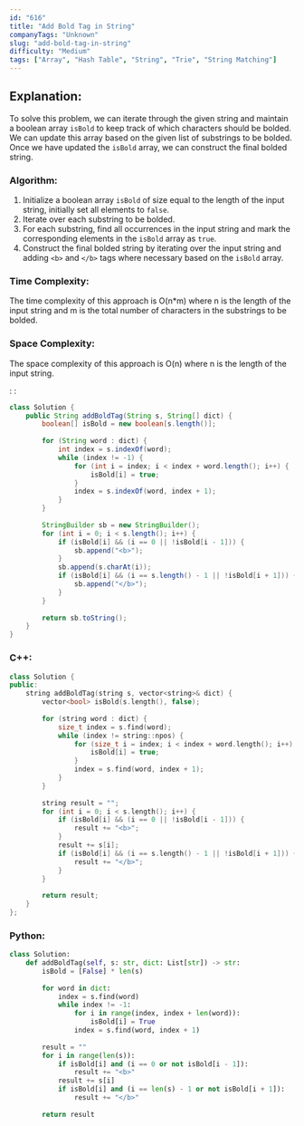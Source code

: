 ```yaml
---
id: "616"
title: "Add Bold Tag in String"
companyTags: "Unknown"
slug: "add-bold-tag-in-string"
difficulty: "Medium"
tags: ["Array", "Hash Table", "String", "Trie", "String Matching"]
---
```


## Explanation:

To solve this problem, we can iterate through the given string and maintain a boolean array `isBold` to keep track of which characters should be bolded. We can update this array based on the given list of substrings to be bolded. Once we have updated the `isBold` array, we can construct the final bolded string.

### Algorithm:
1. Initialize a boolean array `isBold` of size equal to the length of the input string, initially set all elements to `false`.
2. Iterate over each substring to be bolded.
3. For each substring, find all occurrences in the input string and mark the corresponding elements in the `isBold` array as `true`.
4. Construct the final bolded string by iterating over the input string and adding `<b>` and `</b>` tags where necessary based on the `isBold` array.

### Time Complexity:
The time complexity of this approach is O(n*m) where n is the length of the input string and m is the total number of characters in the substrings to be bolded.

### Space Complexity:
The space complexity of this approach is O(n) where n is the length of the input string.

:
:
```java
class Solution {
    public String addBoldTag(String s, String[] dict) {
        boolean[] isBold = new boolean[s.length()];
        
        for (String word : dict) {
            int index = s.indexOf(word);
            while (index != -1) {
                for (int i = index; i < index + word.length(); i++) {
                    isBold[i] = true;
                }
                index = s.indexOf(word, index + 1);
            }
        }
        
        StringBuilder sb = new StringBuilder();
        for (int i = 0; i < s.length(); i++) {
            if (isBold[i] && (i == 0 || !isBold[i - 1])) {
                sb.append("<b>");
            }
            sb.append(s.charAt(i));
            if (isBold[i] && (i == s.length() - 1 || !isBold[i + 1])) {
                sb.append("</b>");
            }
        }
        
        return sb.toString();
    }
}
```

### C++:
```cpp
class Solution {
public:
    string addBoldTag(string s, vector<string>& dict) {
        vector<bool> isBold(s.length(), false);
        
        for (string word : dict) {
            size_t index = s.find(word);
            while (index != string::npos) {
                for (size_t i = index; i < index + word.length(); i++) {
                    isBold[i] = true;
                }
                index = s.find(word, index + 1);
            }
        }
        
        string result = "";
        for (int i = 0; i < s.length(); i++) {
            if (isBold[i] && (i == 0 || !isBold[i - 1])) {
                result += "<b>";
            }
            result += s[i];
            if (isBold[i] && (i == s.length() - 1 || !isBold[i + 1])) {
                result += "</b>";
            }
        }
        
        return result;
    }
};
```

### Python:
```python
class Solution:
    def addBoldTag(self, s: str, dict: List[str]) -> str:
        isBold = [False] * len(s)
        
        for word in dict:
            index = s.find(word)
            while index != -1:
                for i in range(index, index + len(word)):
                    isBold[i] = True
                index = s.find(word, index + 1)
        
        result = ""
        for i in range(len(s)):
            if isBold[i] and (i == 0 or not isBold[i - 1]):
                result += "<b>"
            result += s[i]
            if isBold[i] and (i == len(s) - 1 or not isBold[i + 1]):
                result += "</b>"
        
        return result
```